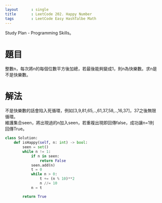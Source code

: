 ```yaml
---
layout      : single
title       : LeetCode 202. Happy Number
tags 		: LeetCode Easy HashTalbe Math
---
```

Study Plan - Programming Skills。  

# 題目
整數n，每次將n的每個位數平方後加總，若最後能夠變成1，則n為快樂數。求n是不是快樂數。  

# 解法
不是快樂數的話會陷入死循環，例如[3,9,81,65,..,61,37,58,..,16,37]，37之後無限循環。  
維護集合seen，將出現過的n加入seen，若重複出現即回傳false，成功讓n=1則回傳True。

```python
class Solution:
    def isHappy(self, n: int) -> bool:
        seen = set()
        while n != 1:
            if n in seen:
                return False
            seen.add(n)
            t = 0
            while n > 0:
                t += (n % 10)**2
                n //= 10
            n = t

        return True
```

